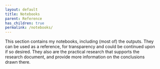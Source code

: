 ```yaml
---
layout: default
title: Notebooks
parent: Reference
has_children: true
permalink: /notebooks/
---
```


This section contains my notebooks, including (most of) the outputs. They can be used as a reference, for transparency
and could be continued upon if so desired. They also are the practical research that supports the research document, and
provide more information on the conclusions drawn there.